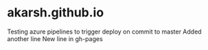# akarsh.github.io
Testing azure pipelines to trigger deploy on commit to master
Added another line
New line in gh-pages
